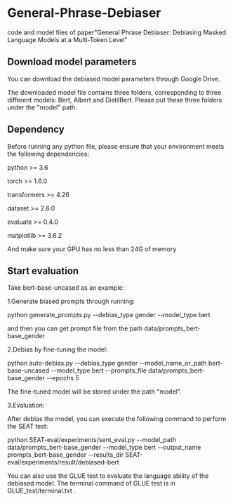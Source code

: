 # General-Phrase-Debiaser
code and model files of paper"General Phrase Debiaser: Debiasing Masked Language Models at a Multi-Token Level"

## Download model parameters
You can download the debiased model parameters through Google Drive.

The downloaded model file contains three folders, corresponding to three different models: Bert, Albert and DistilBert. Please put these three folders under the "model" path.

## Dependency
Before running any python file, please ensure that your environment meets the following dependencies:

python >= 3.6

torch >= 1.6.0

transformers >= 4.26

dataset >= 2.6.0

evaluate >= 0.4.0

matplotlib >= 3.6.2

And make sure your GPU has no less than 24G of memory

## Start evaluation
Take bert-base-uncased as an example:

1.Generate biased prompts through running:

python generate_prompts.py --debias_type gender --model_type bert

and then you can get prompt file from the path data/prompts_bert-base_gender

2.Debias by fine-tuning the model:

python auto-debias.py --debias_type gender --model_name_or_path bert-base-uncased --model_type bert --prompts_file data/prompts_bert-base_gender --epochs 5

The fine-tuned model will be stored under the path "model".

3.Evaluation:

After debias the model, you can execute the following command to perform the SEAT test:

python SEAT-eval/experiments/sent_eval.py --model_path data/prompts_bert-base_gender --model_type bert --output_name prompts_bert-base_gender --results_dir SEAT-eval/experiments/result/debiased-bert

You can also use the GLUE test to evaluate the language ability of the debiased model. The terminal command of GLUE test is in GLUE_test/terminal.txt .
